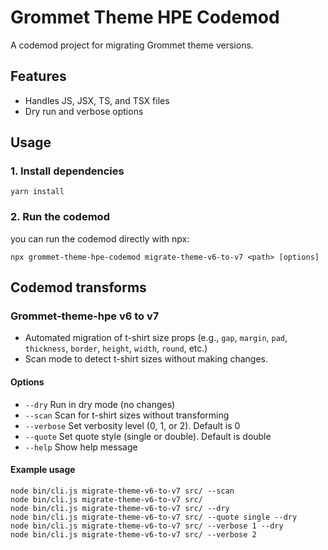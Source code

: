 # Grommet Theme HPE Codemod

A codemod project for migrating Grommet theme versions.

## Features

- Handles JS, JSX, TS, and TSX files
- Dry run and verbose options

## Usage

### 1. Install dependencies

```
yarn install
```

### 2. Run the codemod

you can run the codemod directly with npx:

```
npx grommet-theme-hpe-codemod migrate-theme-v6-to-v7 <path> [options]
```

## Codemod transforms

### Grommet-theme-hpe v6 to v7

- Automated migration of t-shirt size props (e.g., `gap`, `margin`, `pad`, `thickness`, `border`, `height`, `width`, `round`, etc.)
- Scan mode to detect t-shirt sizes without making changes.

#### Options

- `--dry` Run in dry mode (no changes)
- `--scan` Scan for t-shirt sizes without transforming
- `--verbose` Set verbosity level (0, 1, or 2). Default is 0
- `--quote` Set quote style (single or double). Default is double
- `--help` Show help message

#### Example usage

```
node bin/cli.js migrate-theme-v6-to-v7 src/ --scan
node bin/cli.js migrate-theme-v6-to-v7 src/
node bin/cli.js migrate-theme-v6-to-v7 src/ --dry
node bin/cli.js migrate-theme-v6-to-v7 src/ --quote single --dry
node bin/cli.js migrate-theme-v6-to-v7 src/ --verbose 1 --dry
node bin/cli.js migrate-theme-v6-to-v7 src/ --verbose 2
```
